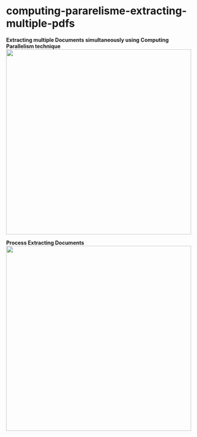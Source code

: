 # computing-pararelisme-extracting-multiple-pdfs

**Extracting multiple Documents simultaneously using Computing Parallelism technique**
<img src="https://github.com/Ghifariezra/computing-pararelisme-extracting-multiple-pdfs/assets/127650295/be8fbc5f-c881-4ddd-99a3-228fbf1d10a7" width="500">

**Process Extracting Documents**
<img src="https://github.com/Ghifariezra/computing-pararelisme-extracting-multiple-pdfs/assets/127650295/de16fcc2-8deb-4996-8535-cbc24cbbd8c4" width="500">
